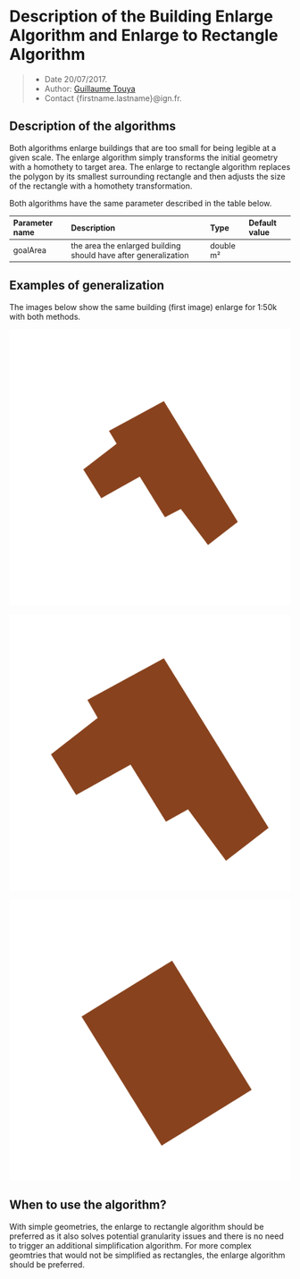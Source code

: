 # Description of the Building Enlarge Algorithm and Enlarge to Rectangle Algorithm

> - Date 20/07/2017.
> - Author: [Guillaume Touya][1]
> - Contact {firstname.lastname}@ign.fr.



Description of the algorithms
-------------
Both algorithms enlarge buildings that are too small for being legible at a given scale. The enlarge algorithm simply transforms the initial geometry with a homothety to target area. The enlarge to rectangle algorithm replaces the polygon by its smallest surrounding rectangle and then adjusts the size of the rectangle with a homothety transformation.

Both algorithms have the same parameter described in the table below.

| Parameter name        | Description         				| Type 							| Default value			|
|:----------------------|:----------------------------------|:------------------------------|:--------------------------------------------------|
| goalArea    | the area the enlarged building should have after generalization	| double m²			| 								|


Examples of generalization
-------------
The images below show the same building (first image) enlarge for 1:50k with both methods.

![initial buildings that needs to be enlarged for 1:50k](images/enlarge_ini.png)

![building enlarged to 1:50k](images/enlarge_simple.png)

![building enlarged to rectangle at 1:50k](images/enlarge_rectangle.png)

When to use the algorithm?
-------------
With simple geometries, the enlarge to rectangle algorithm should be preferred as it also solves potential granularity issues and there is no need to trigger an additional simplification algorithm.
For more complex geomtries that would not be simplified as rectangles, the enlarge algorithm should be preferred.



[1]: https://umrlastig.github.io/guillaume-touya/
